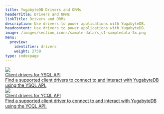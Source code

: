 ```yaml
---
title: YugabyteDB Drivers and ORMs
headerTitle: Drivers and ORMs
linkTitle: Drivers and ORMs
description: Use drivers to power applications with YugabyteDB.
headcontent: Use drivers to power applications with YugabyteDB.
image: /images/section_icons/sample-data/s_s1-sampledata-3x.png
menu:
  preview:
    identifier: drivers
    weight: 2750
type: indexpage
---
```

<div class="row">

  <div class="col-12 col-md-6 col-lg-12 col-xl-6">
    <a class="section-link icon-offset" href="ysql-client-drivers/">
      <div class="head">
        <img class="icon" src="/images/section_icons/api/ysql.png" aria-hidden="true" />
        <div class="title">Client drivers for YSQL API</div>
      </div>
      <div class="body">
        Find a supported client drivers to connect to and interact with YugabyteDB using the YSQL API.
      </div>
    </a>
  </div>

  <div class="col-12 col-md-6 col-lg-12 col-xl-6">
    <a class="section-link icon-offset" href="ycql-client-drivers/">
      <div class="head">
        <img class="icon" src="/images/section_icons/api/ycql.png" aria-hidden="true" />
        <div class="title">Client drivers for YCQL API</div>
      </div>
      <div class="body">
        Find a supported client driver to connect to and interact with YugabyteDB using the YCQL API.
      </div>
    </a>
  </div>

</div>

